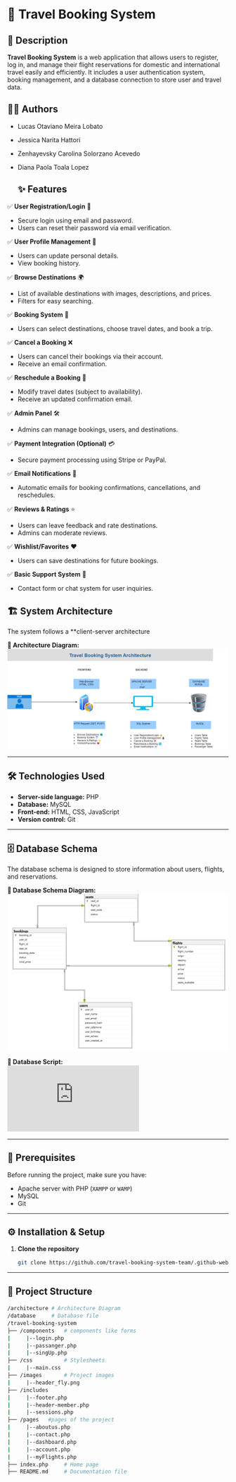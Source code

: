 # 🛫 Travel Booking System  

## 📖 Description  
**Travel Booking System** is a web application that allows users to register, log in, and manage their flight reservations for domestic and international travel easily and efficiently.  It includes a user authentication system, booking management, and a database connection to store user and travel data.


## 👨‍💻 Authors
- Lucas Otaviano Meira Lobato  
- Jessica Narita Hattori
- Zenhayevsky Carolina Solorzano Acevedo  
- Diana Paola Toala Lopez


  ## ✨ Features  

✅ **User Registration/Login** 🔐  
   - Secure login using email and password.  
   - Users can reset their password via email verification.  

✅ **User Profile Management** 👤  
   - Users can update personal details.  
   - View booking history.  

✅ **Browse Destinations** 🌍  
   - List of available destinations with images, descriptions, and prices.  
   - Filters for easy searching.  

✅ **Booking System** 📅  
   - Users can select destinations, choose travel dates, and book a trip.  

✅ **Cancel a Booking** ❌  
   - Users can cancel their bookings via their account.  
   - Receive an email confirmation.  

✅ **Reschedule a Booking** 🔄  
   - Modify travel dates (subject to availability).  
   - Receive an updated confirmation email.  

✅ **Admin Panel** 🛠  
   - Admins can manage bookings, users, and destinations.  

✅ **Payment Integration (Optional)** 💳  
   - Secure payment processing using Stripe or PayPal.  

✅ **Email Notifications** 📧  
   - Automatic emails for booking confirmations, cancellations, and reschedules.  

✅ **Reviews & Ratings** ⭐  
   - Users can leave feedback and rate destinations.  
   - Admins can moderate reviews.  

✅ **Wishlist/Favorites** ❤️  
   - Users can save destinations for future bookings.  

✅ **Basic Support System** 💬  
   - Contact form or chat system for user inquiries.

     
## 🏗️ System Architecture  
The system follows a **client-server architecture

**📌 Architecture Diagram:**  
![Architecture Diagram](https://github.com/travel-booking-system-team/.github-webserverproject/blob/main/architecture/architecture.png)  

---

## 🛠️ Technologies Used  
- **Server-side language:** PHP  
- **Database:** MySQL  
- **Front-end:** HTML, CSS, JavaScript  
- **Version control:** Git 

---

## 🗄️ Database Schema  
The database schema is designed to store information about users, flights, and reservations.  

**📌 Database Schema Diagram:**  
![Database Schema](https://github.com/travel-booking-system-team/.github-webserverproject/blob/main/database/db_diagram.png)

**📌 Database Script:**  
![Database Script](https://github.com/travel-booking-system-team/.github-webserverproject/blob/main/database/travel_bookingdb.sql)

---

## 📌 Prerequisites  
Before running the project, make sure you have:  
- Apache server with PHP (`XAMPP` or `WAMP`)  
- MySQL  
- Git  


---


## ⚙️ Installation & Setup  
1. **Clone the repository**  
   ```sh
   git clone https://github.com/travel-booking-system-team/.github-webserverproject.git


---


## 📂 Project Structure  
```bash
/architecture # Architecture Diagram
/database     # Database file
/travel-booking-system
├── /components   # components like forms
|     |--login.php
|     |--passanger.php
|     |--singUp.php
├── /css          # Stylesheets
|     |--main.css
├── /images       # Project images
|     |--header_fly.png
├── /includes    
|     |--footer.php
|     |--header-member.php
|     |--sessions.php
├── /pages   #pages of the project
|     |--aboutus.php
|     |--contact.php
|     |--dashboard.php
|     |--account.php
|     |--myFlights.php
├── index.php     # Home page
├── README.md     # Documentation file

